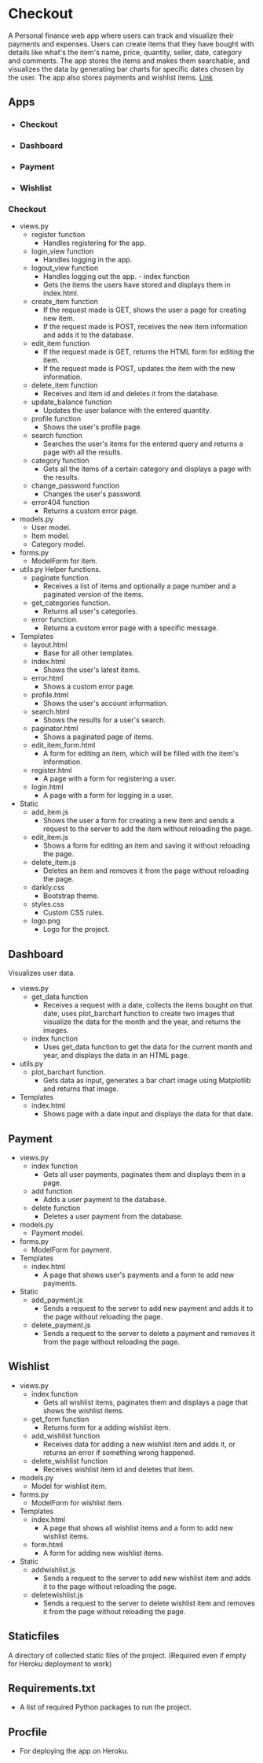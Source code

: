 

# Checkout
A Personal finance web app where users can track and visualize their payments and expenses.
Users can create items that they have bought with details like what's the item's name, price, quantity, seller, date, category and comments.
The app stores the items and makes them searchable, and visualizes the data by generating bar charts for specific dates chosen by the user.
The app also stores payments and wishlist items.
[Link](https://checkout-finance.herokuapp.com/)

## Apps
  - ###  Checkout
  - ### Dashboard
  - ### Payment
  - ### Wishlist
 
### Checkout
  - views\.py
      - register function
        - Handles registering for the app. 
      - login_view function
        - Handles logging in the app.
       - logout_view function
         - Handles logging out the app.
        - index function
          - Gets the items the users have stored and displays them in index.html.
       - create_item function
         -  If the request made is GET, shows the user a page for creating new item.
         - If the request made is POST, receives the new item information and adds it to the database.     
      - edit_item function
        - If the request made is GET, returns the HTML form for editing the item.
        - If the request made is POST, updates the item with the new information.
       - delete_item function
         - Receives and item id and deletes it from the database.
       - update_balance function
         - Updates the user balance with the entered quantity.
       - profile function
         - Shows the user's profile page.
       - search function
         - Searches the user's items for the entered query and returns a page with all the results.
       - category function
         - Gets all the items of a certain category and displays a page with the results.
       - change_password function
         - Changes the user's password.
       - error404 function
         - Returns a custom error page.
  - models.py
      -  User model.
      - Item model.
      - Category model.
  - forms.py
    - ModelForm for item.
  - utils.py
    Helper functions.
    - paginate function.
      - Receives a list of items and optionally a page number and a paginated version of the items.
    - get_categories function.
      - Returns all user's categories. 
    - error function.
      - Returns a custom error page with a specific message. 
 - Templates
	  - layout.html
		   - Base for all other templates. 
	  - index.html
		  - Shows the user's latest items.
	  -  error.html
		  - Shows a custom error page.
	  - profile.html
		  - Shows the user's account information.
	  - search.html
		  - Shows the results for a user's search.  
	  - paginator.html
		  - Shows a paginated page of items.  
	  - edit_item_form.html
		  - A form for editing an item, which will be filled with the item's information.  
	  - register.html
		  - A page with a form for registering a user.
	- login.html
		- A page with a form for logging in a user. 
- Static
   - add_item.js
     - Shows the user a form for creating a new item and sends a request to the server to add the item without reloading the page.
   - edit_item.js
     - Shows a form for editing an item and saving it without reloading the page. 
   - delete_item.js
     - Deletes an item and removes it from the page without reloading the page.
   - darkly.css
     - Bootstrap theme.
   - styles.css
     - Custom CSS rules.  
   - logo.png
     - Logo for the project.
## Dashboard
Visualizes user data.
- views.py
	- get_data function
		- Receives a request with a date, collects the items bought on that date, uses plot_barchart function to create two images that visualize the data for the month and the year, and returns the images.
	- index function
		- Uses get_data function to get the data for the current month and year, and displays the data in an HTML page. 
- utils.py
	- plot_barchart function.
		- Gets data as input, generates a bar chart image using Matplotlib and returns that image.
- Templates
	- index.html
		- Shows page with a date input and displays the data for that date.
  
 ## Payment
- views.py
	- index function
		- Gets all user payments, paginates them and displays them in a page.
	- add function
		- Adds a user payment to the database. 
	- delete function
		- Deletes a user payment from the database. 
- models.py
	- Payment model.     
- forms.py
	- ModelForm for payment.
- Templates
	- index.html
		- A page that shows user's payments and a form to add new payments.  
- Static
	- add_payment.js
		- Sends a request to the server to add new payment and adds it to the page without reloading the page. 
	- delete_payment.js
		- Sends a request to the server to delete a payment and removes it from the page without reloading the page.
  
## Wishlist
- views.py
	- index function
		- Gets all wishlist items, paginates them and displays a page that shows the wishlist items.
	- get_form function
		- Returns form for a adding wishlist item. 
	- add_wishlist function
		- Receives data for adding a new wishlist item and adds it, or returns an error if something wrong happened.
	- delete_wishlist function 
		- Receives wishlist item id and deletes that item. 
-  models.py
	- Model for wishlist item.
- forms.py
	- ModelForm for wishlist item.
- Templates
	- index.html
		- A page that shows all wishlist items and a form to add new wishlist items.
	- form.html
		- A form for adding new wishlist items.     
- Static
	-  addwishlist.js
		- Sends a request to the server to add new wishlist item and adds it to the page without reloading the page. 
	- deletewishlist.js
		-  Sends a request to the server to delete wishlist item and removes it from the page without reloading the page.

## Staticfiles
 A directory of collected static files of the project. (Required even if empty for Heroku deployment to work)

## Requirements.txt
- A list of required Python packages to run the project.

## Procfile
  - For deploying the app on Heroku.
